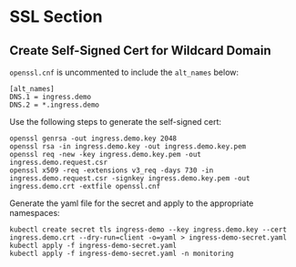 # SSL Section

## Create Self-Signed Cert for Wildcard Domain

`openssl.cnf` is uncommented to include the `alt_names` below:
```
[alt_names]
DNS.1 = ingress.demo
DNS.2 = *.ingress.demo
```

Use the following steps to generate the self-signed cert:
```
openssl genrsa -out ingress.demo.key 2048
openssl rsa -in ingress.demo.key -out ingress.demo.key.pem
openssl req -new -key ingress.demo.key.pem -out ingress.demo.request.csr
openssl x509 -req -extensions v3_req -days 730 -in ingress.demo.request.csr -signkey ingress.demo.key.pem -out ingress.demo.crt -extfile openssl.cnf
```

Generate the yaml file for the secret and apply to the appropriate namespaces:
```
kubectl create secret tls ingress-demo --key ingress.demo.key --cert ingress.demo.crt --dry-run=client -o=yaml > ingress-demo-secret.yaml
kubectl apply -f ingress-demo-secret.yaml
kubectl apply -f ingress-demo-secret.yaml -n monitoring
```